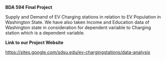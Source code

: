**BDA 594 Final Project**

Supply and Demand of EV Charging stations in relation to EV Population in Washington State. We have also taken Income and Education data of Washington state in consideration for dependent variable to Charging station which is a dependent variable.

**Link to our Project Website**

https://sites.google.com/sdsu.edu/ev-chargingstations/data-analysis 
